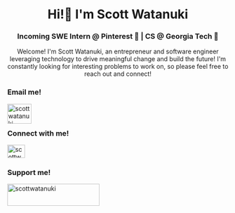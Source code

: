 <h1 align="center">Hi!👋 I'm Scott Watanuki</h1>
<h3 align="center">Incoming SWE Intern @ Pinterest 📌 | CS @ Georgia Tech 🐝</h3>

<p align="middle">Welcome! I'm Scott Watanuki, an entrepreneur and software engineer leveraging technology to drive meaningful change and build the future!
I'm constantly looking for interesting problems to work on, so please feel free to reach out and connect!</p>

<h3 align="left">Email me!</h3>
<p><a href="mailto:scottwatanuki@gatech.edu"> <img align="left" src="https://t4.ftcdn.net/jpg/05/37/41/55/360_F_537415557_jzA3aAlyzbflHCKgG2pTV12dWGF56TiH.jpg" height="45" width="55" alt="scottwatanuki" /></a></p><br><br>

<h3 align="left">Connect with me!</h3>
<p align="left">
<a href="https://linkedin.com/in/scottwatanuki" target="blank"><img align="center" src="https://raw.githubusercontent.com/rahuldkjain/github-profile-readme-generator/master/src/images/icons/Social/linked-in-alt.svg" alt="scottwatanuki" height="30" width="40" /></a>
</p>

<h3 align="left">Support me!</h3>
<p><a href="https://www.buymeacoffee.com/scottwatanuki"> <img align="left" src="https://cdn.buymeacoffee.com/buttons/v2/default-yellow.png" height="50" width="210" alt="scottwatanuki" /></a></p><br><br>